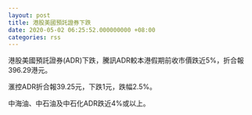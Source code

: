 ```yaml
---
layout: post
title: 港股美國預託證券下跌
date: 2020-05-02 06:25:52.000000000 +08:00
categories: rss
---
```


港股美國預託證券(ADR)下跌，騰訊ADR較本港假期前收市價跌近5%，折合報396.29港元。

滙控ADR折合報39.25元，下跌1元，跌幅2.5%。

中海油、中石油及中石化ADR跌近4%或以上。
